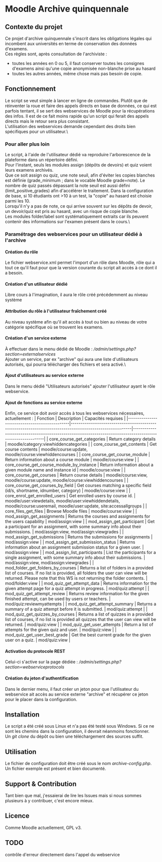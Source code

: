 # Moodle Archive quinquennale

## Contexte du projet
Ce projet d'archive quinquennale s'inscrit dans les obligations légales qui incombent aux universités en terme de conservation des données d'examens.\
Ces règles sont, après consultation de l'archiviste :
- toutes les années en 0 ou 5, il faut conserver toutes les consignes d'examens ainsi qu'une copie anonymisée non-blanche prise au hasard
- toutes les autres années, même chose mais pas besoin de copie.

## Fonctionnement
Le script se veut simple à lancer en ligne de commandes. Plutôt que de réinventer la roue et faire des appels directs en base de données, ce qui est parfois tentant, il se sert des webservices de Moodle pour la récupérations des infos. Il est de ce fait moins rapide qu'un script qui ferait des appels directs mais le retour sera plus consistant.\
L'utilisation des webservices demande cependant des droits bien spécifiques pour un utilisateur.\
### Pour aller plus loin
Le script, à l'aide de l'utilisateur dédié va reproduire l'arborescence de la plateforme dans un répertoire défini.\
Pour l'instant, seuls les modules assign (dépôts de devoirs) et quiz voient leurs examens archivés.\
Que ce soit assign ou quiz, une note seuil, afin d'éviter les copies blanches est définie (grade_minimum ; dans le vocable Moodle grade=note). Le nombre de quiz passés dépassant la note seuil est aussi défini (limit_positive_grades) afin d'accélérer le traitement. Dans la configuration de base, si 10 étudiants ont >10 à un test, la "copie" au hasard est choisie parmi les 10.\
Lorsqu'il n'y a pas de note, ce qui arrive souvent sur les dépôts de devoir, un devoir/quiz est pris au hasard, avec un risque de copie blanche.\
Les modules folder/label sont systématiquement extraits car ils peuvent contenir des informations sur l'examen présent dans le cours.\

### Paramétrage des webservices pour un utilisateur dédié à l'archive
#### Création du rôle
Le fichier webservice.xml permet l'import d'un rôle dans Moodle, rôle qui a tout ce qu'il faut pour que la version courante du script ait accès à ce dont il a besoin.
#### Création d'un utilisateur dédié
Libre cours à l'imagination, il aura le rôle créé précédemment au niveau système
#### Attribution du rôle à l'utilisateur fraîchement créé
Au niveau système afin qu'il ait accès à tout ou bien au niveau de votre catégorie spécifique où se trouvent les examens.
#### Création d'un service externe
À effectuer dans le menu dédié de Moodle : */admin/settings.php?section=externalservices*\
Ajouter un service, par ex "archive" qui aura une liste d'utilisateurs autorisés, qui pourra télécharger des fichiers et sera activé.\
#### Ajout d'utilisateurs au service externe
Dans le menu dédié "Utilisateurs autorisés" ajouter l'utilisateur ayant le rôle webservice.
#### Ajout de fonctions au service externe
Enfin, ce service doit avoir accès à tous les webservices nécessaires, actuellement :
| Fonction                                       | Description                                                                                                 | Capacités requises                                                                                           |
|------------------------------------------------|-------------------------------------------------------------------------------------------------------------|--------------------------------------------------------------------------------------------------------------|
| core_course_get_categories                     | Return category details                                                                                     | moodle/category:viewhiddencategories                                                                         |
| core_course_get_contents                       | Get course contents                                                                                         | moodle/course:update, moodle/course:viewhiddencourses                                                        |
| core_course_get_course_module                  | Return information about a course module                                                                    | moodle/course:view                                                                                           |
| core_course_get_course_module_by_instance      | Return information about a given module name and instance id                                                | moodle/course:view                                                                                           |
| core_course_get_courses                        | Return course details                                                                                       | moodle/course:view, moodle/course:update, moodle/course:viewhiddencourses                                    |
| core_course_get_courses_by_field               | Get courses matching a specific field (id/s, shortname, idnumber, category)                                 | moodle/course:view                                                                                           |
| core_enrol_get_enrolled_users                  | Get enrolled users by course id.                                                                            | moodle/user:viewdetails, moodle/user:viewhiddendetails, moodle/course:useremail, moodle/user:update, site:accessallgroups |
| core_files_get_files                           | Browse Moodle files                                                                                         | moodle/course:view                                                                                           |
| mod_assign_get_assignments                     | Returns the courses and assignments for the users capability                                                | mod/assign:view                                                                                              |
| mod_assign_get_participant                     | Get a participant for an assignment, with some summary info about their submissions.                        | mod/assign:view, mod/assign:viewgrades                                                                       |
| mod_assign_get_submissions                     | Returns the submissions for assignments                                                                     | mod/assign:view                                                                                              |
| mod_assign_get_submission_status               | Returns information about an assignment submission status for a given user.                                 | mod/assign:view                                                                                              |
| mod_assign_list_participants                   | List the participants for a single assignment, with some summary info about their submissions.              | mod/assign:view, mod/assign:viewgrades                                                                       |
| mod_folder_get_folders_by_courses              | Returns a list of folders in a provided list of courses. If no list is provided, all folders the user can view will be returned. Please note that this WS is not returning the folder contents. | mod/folder:view                                                                                              |
| mod_quiz_get_attempt_data                      | Returns information for the given attempt page for a quiz attempt in progress.                              | mod/quiz:attempt                                                                                             |
| mod_quiz_get_attempt_review                    | Returns review information for the given finished attempt, can be used by users or teachers.                | mod/quiz:reviewmyattempts                                                                                    |
| mod_quiz_get_attempt_summary                   | Returns a summary of a quiz attempt before it is submitted.                                                 | mod/quiz:attempt                                                                                             |
| mod_quiz_get_quizzes_by_courses                | Returns a list of quizzes in a provided list of courses, if no list is provided all quizzes that the user can view will be returned. | mod/quiz:view                                                                                              |
| mod_quiz_get_user_attempts                     | Return a list of attempts for the given quiz and user.                                                      | mod/quiz:view                                                                                                |
| mod_quiz_get_user_best_grade                   | Get the best current grade for the given user on a quiz.                                                    | mod/quiz:view                                                                                                |

#### Activation du protocole REST
Celui-ci s'active sur la page dédiée : */admin/settings.php?section=webserviceprotocols*

#### Création du jeton d'authentification
Dans le dernier menu, il faut créer un jeton pour que l'utilisateur du webservice ait accès au service externe "archive" et récupérer ce jeton pour le placer dans la configuration.

## Installation
Le script a été créé sous Linux et n'a pas été testé sous Windows. Si ce ne sont les chemins dans la configuration, il devrait néanmoins fonctionner.\
Un *git clone* du dépôt ou bien une téléchargement des sources suffit.

## Utilisation
Le fichier de configuration doit être créé sous le nom *archive-config.php*. Un fichier exemple est présent et bien documenté.

## Support & Contribution
Tant bien que mal, j'essaierai de lire les Issues mais si nous sommes plusieurs à y contribuer, c'est encore mieux.

## Licence
Comme Moodle actuellement, GPL v3.

## TODO
contrôle d'erreur directement dans l'appel du webservice